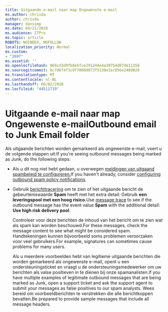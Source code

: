 ```yaml
---
title: Uitgaande e-mail naar map Ongewenste e-mail
ms.author: chrisda
author: chrisda
manager: dansimp
ms.date: 04/21/2020
ms.audience: ITPro
ms.topic: article
ROBOTS: NOINDEX, NOFOLLOW
localization_priority: Normal
ms.custom:
- "2697"
ms.assetid: ''
ms.openlocfilehash: 869cd3d9fb8e5fce291244e4a39754d074b11358
ms.sourcegitcommit: bc7d6f4f3c9f7060d073f5130e1ec856e248d020
ms.translationtype: MT
ms.contentlocale: nl-NL
ms.lasthandoff: 06/02/2020
ms.locfileid: "44511719"
---
```

# <a name="outbound-email-to-junk-email-folder"></a><span data-ttu-id="9edae-102">Uitgaande e-mail naar map Ongewenste e-mail</span><span class="sxs-lookup"><span data-stu-id="9edae-102">Outbound email to Junk Email folder</span></span>

<span data-ttu-id="9edae-103">Als uitgaande berichten worden gemarkeerd als ongewenste e-mail, voert u de volgende stappen uit:</span><span class="sxs-lookup"><span data-stu-id="9edae-103">If you're seeing outbound messages being marked as Junk, do the following steps:</span></span>

- <span data-ttu-id="9edae-104">Als u dit nog niet hebt gedaan, u overwegen [meldingen van uitgaand spambeleid te configureren.](https://docs.microsoft.com/microsoft-365/security/office-365-security/configure-the-outbound-spam-policy)</span><span class="sxs-lookup"><span data-stu-id="9edae-104">If you haven't already, consider [configuring outbound spam policy notifications](https://docs.microsoft.com/microsoft-365/security/office-365-security/configure-the-outbound-spam-policy).</span></span>

- <span data-ttu-id="9edae-105">Gebruik [berichttracering](https://docs.microsoft.com/microsoft-365/security/office-365-security/message-trace-scc) om te zien of het uitgaande bericht de gebeurteniswaarde **Spam** heeft met het extra detail: Gebruik **een leveringspool met een hoog risico.**</span><span class="sxs-lookup"><span data-stu-id="9edae-105">Use [message trace](https://docs.microsoft.com/microsoft-365/security/office-365-security/message-trace-scc) to see if the outbound message has the event value **Spam** with the additional detail: **Use high risk delivery pool**.</span></span>

  <span data-ttu-id="9edae-106">Controleer voor deze berichten de inhoud van het bericht om te zien wat als spam kan worden beschouwd.</span><span class="sxs-lookup"><span data-stu-id="9edae-106">For these messages, check the message content to see what might be considered spam.</span></span> <span data-ttu-id="9edae-107">Handtekeningen kunnen bijvoorbeeld soms problemen veroorzaken voor veel gebruikers.</span><span class="sxs-lookup"><span data-stu-id="9edae-107">For example, signatures can sometimes cause problems for many users.</span></span>

  <span data-ttu-id="9edae-108">Als u meerdere voorbeelden hebt van legitieme uitgaande berichten die worden gemarkeerd als ongewenste e-mail, opent u een ondersteuningsticket en vraagt u de ondersteuningsmedewerker om uw berichten als valse positieven in te dienen bij onze spamanalisten.</span><span class="sxs-lookup"><span data-stu-id="9edae-108">If you have multiple examples of legitimate outbound messages that are being marked as Junk, open a support ticket and ask the support agent to submit your messages as false positives to our spam analysts.</span></span> <span data-ttu-id="9edae-109">Wees bereid om voorbeeldberichten te verstrekken die alle berichtkoppen bevatten.</span><span class="sxs-lookup"><span data-stu-id="9edae-109">Be prepared to provide sample messages that include all message headers.</span></span>
